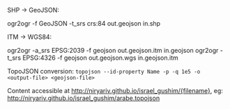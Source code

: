 SHP -> GeoJSON:

ogr2ogr -f GeoJSON -t_srs crs:84 out.geojson in.shp


ITM -> WGS84:

ogr2ogr -a_srs EPSG:2039 -f geojson out.geojson.itm in.geojson
ogr2ogr -t_srs EPSG:4326 -f geojson out.geojson.wgs in.geojson.itm


TopoJSON conversion: 
```topojson --id-property Name -p -q 1e5 -o <output-file> <geojson-file>```

Content accessible at http://niryariv.github.io/israel_gushim/{filename}, eg: http://niryariv.github.io/israel_gushim/arabe.topojson
